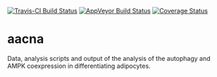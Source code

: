 [![Travis-CI Build Status](https://travis-ci.org/MahShaaban/aacna.svg?branch=master)](https://travis-ci.org/MahShaaban/aacna)
[![AppVeyor Build Status](https://ci.appveyor.com/api/projects/status/github/MahShaaban/aacna?branch=master&svg=true)](https://ci.appveyor.com/project/MahShaaban/aacna)
[![Coverage Status](https://img.shields.io/codecov/c/github/MahShaaban/aacna/master.svg)](https://codecov.io/github/MahShaaban/aacna?branch=master)

# aacna

Data, analysis scripts and output of the analysis of the autophagy and AMPK coexpression in differentiating adipocytes.
